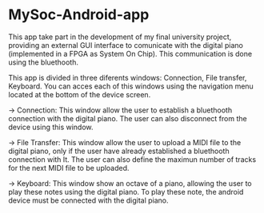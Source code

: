 # MySoc-Android-app
This app take part in the development of my final university project, providing an external GUI interface to comunicate with the digital piano (implemented in a FPGA as System On Chip). This communication is done using the bluethooth.

This app is divided in three diferents windows: Connection, File transfer, Keyboard. You can acces each of this windows using the navigation menu located at the bottom of the device screen.

 -> Connection: This window allow the user to establish a bluethooth connection with the digital piano. The user can also disconnect                       from the device using this window.

 -> File Transfer: This window allow the user to upload a MIDI file to the digital piano, only if the user have already established a                        bluethooth connection with It. The user can also define the maximun number of tracks for the next MIDI file to be                          uploaded. 

 -> Keyboard: This window show an octave of a piano, allowing the user to play these notes using the digital piano. To play these note, the android device must be connected with the digital piano. 
